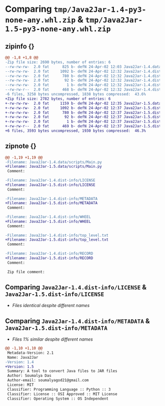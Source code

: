 # Comparing `tmp/Java2Jar-1.4-py3-none-any.whl.zip` & `tmp/Java2Jar-1.5-py3-none-any.whl.zip`

## zipinfo {}

```diff
@@ -1,8 +1,8 @@
-Zip file size: 2690 bytes, number of entries: 6
--rw-rw-rw-  2.0 fat      825 b- defN 24-Apr-02 12:03 Java2Jar-1.4.data/scripts/Main.py
--rw-rw-rw-  2.0 fat     1092 b- defN 24-Apr-02 12:32 Java2Jar-1.4.dist-info/LICENSE
--rw-rw-rw-  2.0 fat      780 b- defN 24-Apr-02 12:32 Java2Jar-1.4.dist-info/METADATA
--rw-rw-rw-  2.0 fat       92 b- defN 24-Apr-02 12:32 Java2Jar-1.4.dist-info/WHEEL
--rw-rw-rw-  2.0 fat        1 b- defN 24-Apr-02 12:32 Java2Jar-1.4.dist-info/top_level.txt
--rw-rw-r--  2.0 fat      468 b- defN 24-Apr-02 12:32 Java2Jar-1.4.dist-info/RECORD
-6 files, 3258 bytes uncompressed, 1838 bytes compressed:  43.6%
+Zip file size: 2782 bytes, number of entries: 6
+-rw-rw-rw-  2.0 fat     1159 b- defN 24-Apr-02 12:35 Java2Jar-1.5.data/scripts/Main.py
+-rw-rw-rw-  2.0 fat     1092 b- defN 24-Apr-02 12:37 Java2Jar-1.5.dist-info/LICENSE
+-rw-rw-rw-  2.0 fat      780 b- defN 24-Apr-02 12:37 Java2Jar-1.5.dist-info/METADATA
+-rw-rw-rw-  2.0 fat       92 b- defN 24-Apr-02 12:37 Java2Jar-1.5.dist-info/WHEEL
+-rw-rw-rw-  2.0 fat        1 b- defN 24-Apr-02 12:37 Java2Jar-1.5.dist-info/top_level.txt
+-rw-rw-r--  2.0 fat      469 b- defN 24-Apr-02 12:37 Java2Jar-1.5.dist-info/RECORD
+6 files, 3593 bytes uncompressed, 1930 bytes compressed:  46.3%
```

## zipnote {}

```diff
@@ -1,19 +1,19 @@
-Filename: Java2Jar-1.4.data/scripts/Main.py
+Filename: Java2Jar-1.5.data/scripts/Main.py
 Comment: 
 
-Filename: Java2Jar-1.4.dist-info/LICENSE
+Filename: Java2Jar-1.5.dist-info/LICENSE
 Comment: 
 
-Filename: Java2Jar-1.4.dist-info/METADATA
+Filename: Java2Jar-1.5.dist-info/METADATA
 Comment: 
 
-Filename: Java2Jar-1.4.dist-info/WHEEL
+Filename: Java2Jar-1.5.dist-info/WHEEL
 Comment: 
 
-Filename: Java2Jar-1.4.dist-info/top_level.txt
+Filename: Java2Jar-1.5.dist-info/top_level.txt
 Comment: 
 
-Filename: Java2Jar-1.4.dist-info/RECORD
+Filename: Java2Jar-1.5.dist-info/RECORD
 Comment: 
 
 Zip file comment:
```

## Comparing `Java2Jar-1.4.dist-info/LICENSE` & `Java2Jar-1.5.dist-info/LICENSE`

 * *Files identical despite different names*

## Comparing `Java2Jar-1.4.dist-info/METADATA` & `Java2Jar-1.5.dist-info/METADATA`

 * *Files 1% similar despite different names*

```diff
@@ -1,10 +1,10 @@
 Metadata-Version: 2.1
 Name: Java2Jar
-Version: 1.4
+Version: 1.5
 Summary: A tool to convert Java files to JAR files
 Author: Soumalya Das
 Author-email: soumalyagod21@gmail.com
 License: MIT
 Classifier: Programming Language :: Python :: 3
 Classifier: License :: OSI Approved :: MIT License
 Classifier: Operating System :: OS Independent
```

